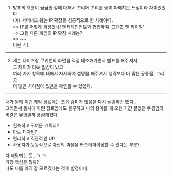 1. 발표의 흐름이 궁금한 점에 대해서 꼬리에 꼬리를 물며 파헤치는 느낌이라 재미있었다   
(예) 서머너즈 워는 IP 확장을 성공적으로 한 사례이다.   
=> IP를 어떻게 확장했냐! 엔터테인먼트와 협업하여 '프랜즈 앤 라이벌'   
=> 그럼 다른 게임의 IP 확장 사례는?   
=> ~~   
이런 식!   
---------------------------------------------------------------------------    

2. 세븐 나이츠랑 쿠키런의 화면을 직접 대조해가면서 발표를 해주셔서   
그 차이가 더욱 실감이 났고   
여러 가지 항목에 대해서 자세하게 설명을 해주셔서 생각보다 더 많은 공통점, 그리고   
더 많은 차이점이 있음을 확인할 수 있었다.   
---------------------------------------------------------------------------

내가 원래 이런 게임 장르에는 크게 흥미가 없음을 다시 실감하긴 했다..  
그러면서 동시에 이런 장르임에도 불구하고 나의 흥미를 꽤 오랜 기간 끌었던 쿠킹덤의 비결은 무엇일까 궁금해졌다  
- 친숙하고 귀여운 캐릭터?  
- 아트 디자인?  
- 편리하고 직관적인 UI?  
- 사용자가 능동적으로 자신의 마을을 커스터마이징할 수 있다는 부분?  

다 해당되는 듯.. ㅋ.ㅋ  
가장 핵심은 뭘까?  
나도 나를 아직 잘 모르겠다는 것이 함정이다.  

